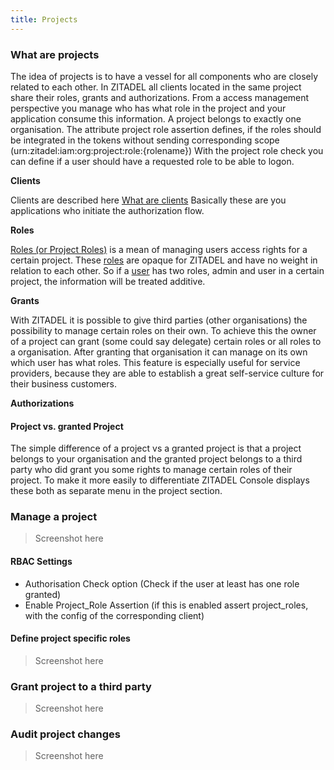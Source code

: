 ```yaml
---
title: Projects
---
```


### What are projects

The idea of projects is to have a vessel for all components who are closely related to each other.
In ZITADEL all clients located in the same project share their roles, grants and authorizations.
From a access management perspective you manage who has what role in the project and your application consume this information.
A project belongs to exactly one organisation.
The attribute project role assertion defines, if the roles should be integrated in the tokens without sending corresponding scope (urn:zitadel:iam:org:project:role:{rolename})
With the project role check you can define if a user should have a requested role to be able to logon.

**Clients**

Clients are described here [What are clients](administrate#What_are_clients)
Basically these are you applications who initiate the authorization flow.

**Roles**

[Roles (or Project Roles)](administrate#Roles) is a mean of managing users access rights for a certain project.
These [roles](administrate#Roles)  are opaque for ZITADEL and have no weight in relation to each other.
So if a [user](administrate#Users) has two roles, admin and user in a certain project, the information will be treated additive.

**Grants**

With ZITADEL it is possible to give third parties (other organisations) the possibility to manage certain roles on their own.
To achieve this the owner of a project can grant (some could say delegate) certain roles or all roles to a organisation.
After granting that organisation it can manage on its own which user has what roles.
This feature is especially useful for service providers, because they are able to establish a great self-service culture for their business customers.

**Authorizations** 

#### Project vs. granted Project

The simple difference of a project vs a granted project is that a project belongs to your organisation and the granted project belongs to a third party who did grant you some rights to manage certain roles of their project.
To make it more easily to differentiate ZITADEL Console displays these both as separate menu in the project section.

### Manage a project

> Screenshot here

#### RBAC Settings

- Authorisation Check option (Check if the user at least has one role granted)
- Enable Project_Role Assertion (if this is enabled assert project_roles, with the config of the corresponding client)

#### Define project specific roles

> Screenshot here

### Grant project to a third party

> Screenshot here

### Audit project changes

> Screenshot here

